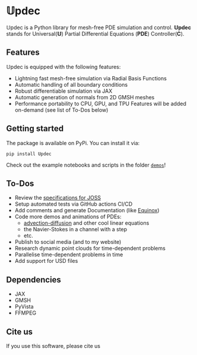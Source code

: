 # 𝕌pdec

𝕌pdec is a Python library for mesh-free PDE simulation and control. __𝕌pdec__ stands for Universal(__𝕌__) Partial Differential Equations (__PDE__) Controller(__C__).


## Features
𝕌pdec is equipped with the following features:
- Lightning fast mesh-free simulation via Radial Basis Functions
- Automatic handling of all boundary conditions
- Robust differentiable simulation via JAX
- Automatic generation of normals from 2D GMSH meshes
- Performance portability to CPU, GPU, and TPU
Features will be added on-demand (see list of To-Dos below)


## Getting started
The package is available on PyPi. You can install it via:
```
pip install Updec
```
Check out the example notebooks and scripts in the folder [`demos`](./demos)!


## To-Dos
- Review the [specifications for JOSS](https://joss.readthedocs.io/en/latest/submitting.html)
- Setup automated tests via GitHub actions CI/CD
- Add comments and generate Documentation (like [Equinox](https://docs.kidger.site/equinox/))
- Code more demos and animations of PDEs: 
    - [advection-diffusion](https://en.wikipedia.org/wiki/Convection%E2%80%93diffusion_equation) and other cool linear equations 
    - the Navier-Stokes in a channel with a step 
    - etc.
- Publish to social media (and to my website)
- Research dynamic point clouds for time-dependent problems
- Parallelise time-dependent problems in time
- Add support for USD files


## Dependencies
- JAX
- GMSH
- PyVista
- FFMPEG

## Cite us
If you use this software, please cite us 
